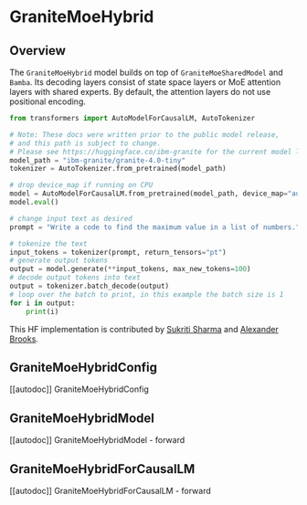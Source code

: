 <!--Copyright 2025 The HuggingFace Team. All rights reserved.

Licensed under the Apache License, Version 2.0 (the "License"); you may not use this file except in compliance with
the License. You may obtain a copy of the License at

http://www.apache.org/licenses/LICENSE-2.0

Unless required by applicable law or agreed to in writing, software distributed under the License is distributed on
an "AS IS" BASIS, WITHOUT WARRANTIES OR CONDITIONS OF ANY KIND, either express or implied. See the License for the
specific language governing permissions and limitations under the License.

⚠️ Note that this file is in Markdown but contain specific syntax for our doc-builder (similar to MDX) that may not be
rendered properly in your Markdown viewer.

-->

# GraniteMoeHybrid

## Overview


The `GraniteMoeHybrid` model builds on top of `GraniteMoeSharedModel` and `Bamba`. Its decoding layers consist of state space layers or MoE attention layers with shared experts. By default, the attention layers do not use positional encoding.


```python
from transformers import AutoModelForCausalLM, AutoTokenizer

# Note: These docs were written prior to the public model release,
# and this path is subject to change.
# Please see https://huggingface.co/ibm-granite for the current model list.
model_path = "ibm-granite/granite-4.0-tiny"
tokenizer = AutoTokenizer.from_pretrained(model_path)

# drop device_map if running on CPU
model = AutoModelForCausalLM.from_pretrained(model_path, device_map="auto")
model.eval()

# change input text as desired
prompt = "Write a code to find the maximum value in a list of numbers."

# tokenize the text
input_tokens = tokenizer(prompt, return_tensors="pt")
# generate output tokens
output = model.generate(**input_tokens, max_new_tokens=100)
# decode output tokens into text
output = tokenizer.batch_decode(output)
# loop over the batch to print, in this example the batch size is 1
for i in output:
    print(i)
```

This HF implementation is contributed by [Sukriti Sharma](https://huggingface.co/SukritiSharma) and [Alexander Brooks](https://huggingface.co/abrooks9944).


## GraniteMoeHybridConfig

[[autodoc]] GraniteMoeHybridConfig

## GraniteMoeHybridModel

[[autodoc]] GraniteMoeHybridModel
    - forward

## GraniteMoeHybridForCausalLM

[[autodoc]] GraniteMoeHybridForCausalLM
    - forward